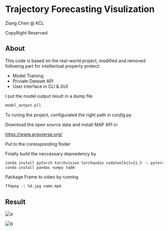 # Trajectory Forecasting Visulization

Ziang Chen @ KCL



CopyRight Reserved



## About

This code is based on the real-world project, modified and removed following part for intellectual property protect:

* Model Training 
* Priviate Dataset API
* User interface in CLI & GUI

I put the model output result in a dump file 

```bash
model_output.pll
```

To runing the project, configurated the right path in *config.py*

Download the open source data and install MAP API in 

https://www.argoverse.org/


Put to the coressponding floder


Finally build the neccessary depnedency by

```bash
conda install pytorch torchvision torchaudio cudatoolkit=11.3 -c pytorch
conda install pandas numpy tqdm
```

Package Frame to video by running
```bash
ffmpeg -i %d.jpg name.mp4
```

## Result

![a](https://imgur.com/7f1656ea-c2bb-499e-96ed-f428151f7e14)

![b](https://i.imgur.com/ZCBGkLF.gif)

